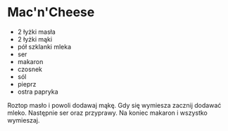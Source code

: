 # Mac'n'Cheese

- 2 łyżki masła
- 2 łyżki mąki
- pół szklanki mleka
- ser
- makaron
- czosnek
- sól
- pieprz
- ostra papryka

Roztop masło i powoli dodawaj mąkę. Gdy się wymiesza zacznij dodawać mleko. Następnie ser oraz przyprawy. Na koniec makaron i wszystko wymieszaj.